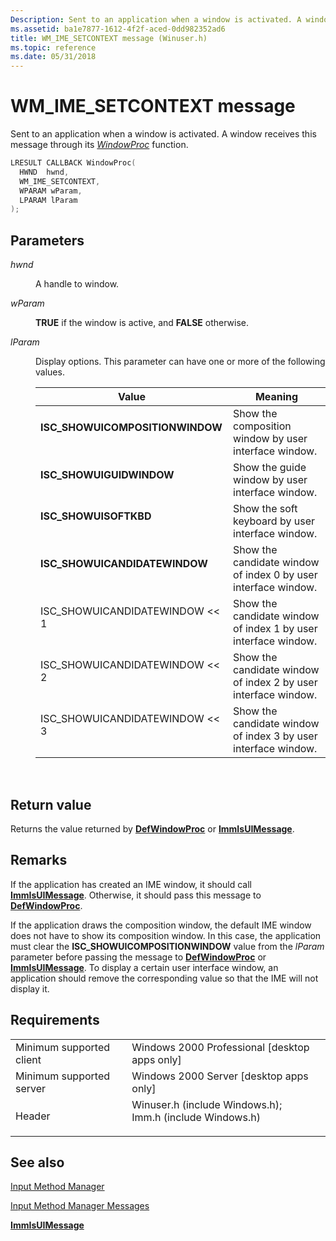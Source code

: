 ```yaml
---
Description: Sent to an application when a window is activated. A window receives this message through its WindowProc function.
ms.assetid: ba1e7877-1612-4f2f-aced-0dd982352ad6
title: WM_IME_SETCONTEXT message (Winuser.h)
ms.topic: reference
ms.date: 05/31/2018
---
```


# WM\_IME\_SETCONTEXT message

Sent to an application when a window is activated. A window receives this message through its [*WindowProc*](/previous-versions/windows/desktop/legacy/ms633573(v=vs.85)) function.


```C++
LRESULT CALLBACK WindowProc(
  HWND  hwnd,  
  WM_IME_SETCONTEXT,  
  WPARAM wParam,      
  LPARAM lParam      
);
```



## Parameters

<dl> <dt>

*hwnd* 
</dt> <dd>

A handle to window.

</dd> <dt>

*wParam* 
</dt> <dd>

**TRUE** if the window is active, and **FALSE** otherwise.

</dd> <dt>

*lParam* 
</dt> <dd>

Display options. This parameter can have one or more of the following values.



| Value                                                                                                                                                                                                   | Meaning                                                                   |
|---------------------------------------------------------------------------------------------------------------------------------------------------------------------------------------------------------|---------------------------------------------------------------------------|
| <span id="ISC_SHOWUICOMPOSITIONWINDOW"></span><span id="isc_showuicompositionwindow"></span><dl> <dt>**ISC\_SHOWUICOMPOSITIONWINDOW**</dt> </dl> | Show the composition window by user interface window.<br/>          |
| <span id="ISC_SHOWUIGUIDWINDOW"></span><span id="isc_showuiguidwindow"></span><dl> <dt>**ISC\_SHOWUIGUIDWINDOW**</dt> </dl>                      | Show the guide window by user interface window.<br/>                |
| <span id="ISC_SHOWUISOFTKBD"></span><span id="isc_showuisoftkbd"></span><dl> <dt>**ISC\_SHOWUISOFTKBD**</dt> </dl>                               | Show the soft keyboard by user interface window.<br/>               |
| <span id="ISC_SHOWUICANDIDATEWINDOW"></span><span id="isc_showuicandidatewindow"></span><dl> <dt>**ISC\_SHOWUICANDIDATEWINDOW**</dt> </dl>       | Show the candidate window of index 0 by user interface window.<br/> |
| <dl> <dt>ISC\_SHOWUICANDIDATEWINDOW << 1</dt> </dl>                                                                                        | Show the candidate window of index 1 by user interface window.<br/> |
| <dl> <dt>ISC\_SHOWUICANDIDATEWINDOW << 2</dt> </dl>                                                                                        | Show the candidate window of index 2 by user interface window.<br/> |
| <dl> <dt>ISC\_SHOWUICANDIDATEWINDOW << 3</dt> </dl>                                                                                        | Show the candidate window of index 3 by user interface window.<br/> |



 

</dd> </dl>

## Return value

Returns the value returned by [**DefWindowProc**](/windows/desktop/api/winuser/nf-winuser-defwindowproca) or [**ImmIsUIMessage**](/windows/desktop/api/Imm/nf-imm-immisuimessagea).

## Remarks

If the application has created an IME window, it should call [**ImmIsUIMessage**](/windows/desktop/api/Imm/nf-imm-immisuimessagea). Otherwise, it should pass this message to [**DefWindowProc**](/windows/desktop/api/winuser/nf-winuser-defwindowproca).

If the application draws the composition window, the default IME window does not have to show its composition window. In this case, the application must clear the **ISC\_SHOWUICOMPOSITIONWINDOW** value from the *lParam* parameter before passing the message to [**DefWindowProc**](/windows/desktop/api/winuser/nf-winuser-defwindowproca) or [**ImmIsUIMessage**](/windows/desktop/api/Imm/nf-imm-immisuimessagea). To display a certain user interface window, an application should remove the corresponding value so that the IME will not display it.

## Requirements



|                                     |                                                                                                                                                                                           |
|-------------------------------------|-------------------------------------------------------------------------------------------------------------------------------------------------------------------------------------------|
| Minimum supported client<br/> | Windows 2000 Professional \[desktop apps only\]<br/>                                                                                                                                |
| Minimum supported server<br/> | Windows 2000 Server \[desktop apps only\]<br/>                                                                                                                                      |
| Header<br/>                   | <dl> <dt>Winuser.h (include Windows.h); </dt> <dt>Imm.h (include Windows.h)</dt> </dl> |



## See also

<dl> <dt>

[Input Method Manager](input-method-manager.md)
</dt> <dt>

[Input Method Manager Messages](input-method-manager-messages.md)
</dt> <dt>

[**ImmIsUIMessage**](/windows/desktop/api/Imm/nf-imm-immisuimessagea)
</dt> </dl>

 

 